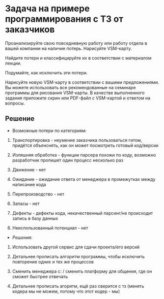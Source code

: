 # Задача на примере программирования с ТЗ от заказчиков 

Проанализируйте свою повседневную работу или работу отдела в вашей компании на наличие потерь.
Нарисуйте VSM-карту.

Найдите потери и классифицируйте их в соответствии с материалом лекции.

Подумайте, как исключить эти потери.

Нарисуйте новую VSM-карту в соответствии с вашими предложениями. Вы можете использовать все рекомендованные на семинаре программы для рисования VSM-карты. В качестве выполненного задания приложите скрин или PDF-файл с VSM-картой и ответом на вопросы.


## Решение

* Возможные потери по категориям:

1. Транспортировка - неумение заказчика пользоваться гитом, придётся объянснять, как он может посмотреть готовый код/версии

2. Изляшняя обработка - функции парсера похожи по коду, возможно разработчик пропишет один процесс несколько раз

3. Движение - нет

4. Ожидание - ожидание ответа от менеджера в промежутках между написание кода

5. Перепроизводство - нет

6. Запасы - нет

7. Дефекты - дефекты кода, некачественный парсинг/не происходит запись в базу данных

8. Неиспользованный потенциал - нет

*  *Решения:*

1.   Использовать другой сервис для сдачи проекта/его версий

2. Детальнее прописать алгоритм программы, чтобы исключить повторение одних и тех же процессов

3. Сменить менеджера с: / сменить платформу для общения, где он сможет быстрее отвечать

4. Детальнее прописать агоритм, ещё раз сверится с тз (менять кодера мы не можем, потому что этот кодер - мы)